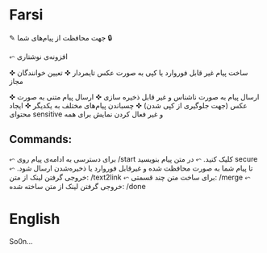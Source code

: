 # Farsi

✎ جهت محافظت از پیام‌های شما
🔒

⬿ افزونه‌ی نوشتاری

✜ ساخت پیام غیر قابل فوروارد یا کپی به صورت عکس تایمردار
✜ تعیین خوانندگان مجاز

✜ ارسال پیام به صورت ناشناس و غیر قابل ذخیره سازی
✜ ارسال پیام متنی به صورت عکس (جهت جلوگیری از کپی شدن)
✜ چسباندن پیام‌های مختلف به یکدیگر
✜ ایجاد محتوای sensitive و غیر فعال کردن نمایش برای همه


## Commands: 

⬿ برای دسترسی به ادامه‌ی پیام روی /start کلیک کنید.
⬿ در متن پیام بنویسید secure تا پیام شما به صورت محافظت شده و غیرقابل فوروارد یا ذخیره‌شدن ارسال شود.
⬿ خروجی گرفتن لینک از متن: /text2link
⬿ برای ساخت متن چند قسمتی: /merge
⬿ خروجی گرفتن لینک از متن ساخته شده: /done


# English

So0n...
